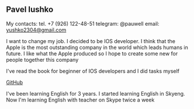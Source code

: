 ## Pavel Iushko
My contacts: tel. +7 (926) 122-48-51 telegram: @pauwell email: yushko2304@gmail.com

I want to change my job. I decided to be IOS developer. I think that the Apple is the most outstanding company in the world which leads humans in future. I like what the Apple produced so I hope to create some new for people together this company

I've read the book for beginner of IOS developers and I did tasks myself

[GitHub](https://github.com/Pauwell86/Lesson7/pulls)

I've been learning English for 3 years. I started learning English in Skyeng. Now I'm learning English with teacher on Skype twice a week
